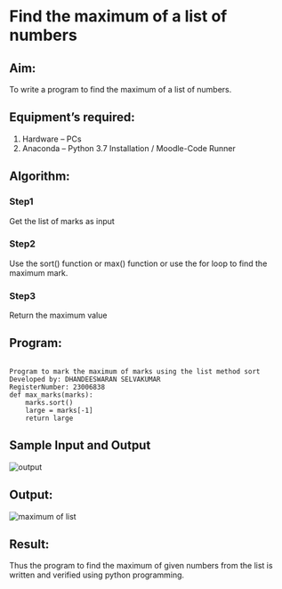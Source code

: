 # Find the maximum of a list of numbers
## Aim:
To write a program to find the maximum of a list of numbers.
## Equipment’s required:
1.	Hardware – PCs
2.	Anaconda – Python 3.7 Installation / Moodle-Code Runner
## Algorithm:
### Step1
Get the list of marks as input
### Step2
Use the sort() function or max() function or use the for loop to find the maximum mark.
### Step3
Return the maximum value
## Program:
```

Program to mark the maximum of marks using the list method sort
Developed by: DHANDEESWARAN SELVAKUMAR
RegisterNumber: 23006838
def max_marks(marks):
    marks.sort()
    large = marks[-1]
    return large
```
## Sample Input and Output
![output](./img/max_marks1.jpg) 

## Output:
![maximum of list](https://github.com/dhandeeswaran2005/FindMaximum/assets/147139188/7e153f53-dbfc-4848-93d8-ff4762c8bfdc)

## Result:
Thus the program to find the maximum of given numbers from the list is written and verified using python programming.

